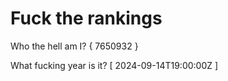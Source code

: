 # Fuck the rankings

Who the hell am I?
{ 7650932 }

What fucking year is it?
[ 2024-09-14T19:00:00Z ]
